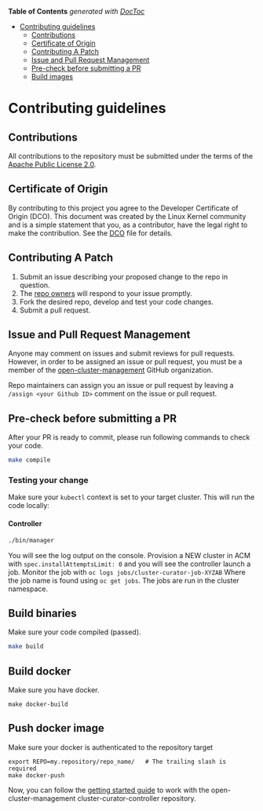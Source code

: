 <!-- START doctoc generated TOC please keep comment here to allow auto update -->
<!-- DON'T EDIT THIS SECTION, INSTEAD RE-RUN doctoc TO UPDATE -->
**Table of Contents**  *generated with [DocToc](https://github.com/thlorenz/doctoc)*

- [Contributing guidelines](#contributing-guidelines)
    - [Contributions](#contributions)
    - [Certificate of Origin](#certificate-of-origin)
    - [Contributing A Patch](#contributing-a-patch)
    - [Issue and Pull Request Management](#issue-and-pull-request-management)
    - [Pre-check before submitting a PR](#pre-check-before-submitting-a-pr)
    - [Build images](#build-images)

<!-- END doctoc generated TOC please keep comment here to allow auto update -->

# Contributing guidelines

## Contributions

All contributions to the repository must be submitted under the terms of the [Apache Public License 2.0](https://www.apache.org/licenses/LICENSE-2.0).

## Certificate of Origin

By contributing to this project you agree to the Developer Certificate of
Origin (DCO). This document was created by the Linux Kernel community and is a
simple statement that you, as a contributor, have the legal right to make the
contribution. See the [DCO](DCO) file for details.

## Contributing A Patch

1. Submit an issue describing your proposed change to the repo in question.
1. The [repo owners](OWNERS) will respond to your issue promptly.
1. Fork the desired repo, develop and test your code changes.
1. Submit a pull request.

## Issue and Pull Request Management

Anyone may comment on issues and submit reviews for pull requests. However, in
order to be assigned an issue or pull request, you must be a member of the
[open-cluster-management](https://github.com/open-cluster-management) GitHub organization.

Repo maintainers can assign you an issue or pull request by leaving a
`/assign <your Github ID>` comment on the issue or pull request.

## Pre-check before submitting a PR

After your PR is ready to commit, please run following commands to check your code.
```bash
make compile
```

### Testing your change
Make sure your `kubectl` context is set to your target cluster.
This will run the code locally:
#### Controller
```bash
./bin/manager
```
You will see the log output on the console. Provision a NEW cluster in ACM with `spec.installAttemptsLimit: 0` and you will see the controller launch a job.  Monitor the job with `oc logs jobs/cluster-curator-job-XYZAB` Where the job name is found using `oc get jobs`. The jobs are run in the cluster namespace.

## Build binaries
Make sure your code compiled (passed).
```bash
make build
```

## Build docker
Make sure you have docker.
```shell
make docker-build
```

## Push docker image
Make sure your docker is authenticated to the repository target
```shell
export REPO=my.repository/repo_name/   # The trailing slash is required
make docker-push
```

Now, you can follow the [getting started guide](./README.md#getting-started) to work with the open-cluster-management cluster-curator-controller repository.